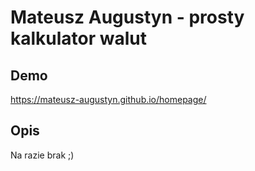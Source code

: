 # Mateusz Augustyn - prosty kalkulator walut

## Demo

https://mateusz-augustyn.github.io/homepage/

## Opis

Na razie brak ;)
